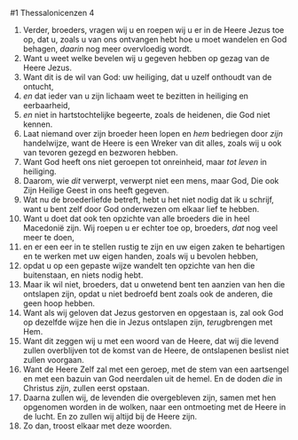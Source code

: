 #1 Thessalonicenzen 4
1. Verder, broeders, vragen wij u en roepen wij u er in de Heere Jezus toe op, dat u, zoals u van ons ontvangen hebt hoe u moet wandelen en God behagen, *daarin* nog meer overvloedig wordt.
2. Want u weet welke bevelen wij u gegeven hebben op gezag van de Heere Jezus.
3. Want dit is de wil van God: uw heiliging, dat u uzelf onthoudt van de ontucht,
4. *en* dat ieder van u zijn lichaam weet te bezitten in heiliging en eerbaarheid,
5. *en* niet in hartstochtelijke begeerte, zoals de heidenen, die God niet kennen.
6. Laat niemand over zijn broeder heen lopen en *hem* bedriegen door *zijn* handelwijze, want de Heere is een Wreker van dit alles, zoals wij u ook van tevoren gezegd en bezworen hebben.
7. Want God heeft ons niet geroepen tot onreinheid, maar *tot leven* in heiliging.
8. Daarom, wie *dit* verwerpt, verwerpt niet een mens, maar God, Die ook Zijn Heilige Geest in ons heeft gegeven.
9. Wat nu de broederliefde betreft, hebt u het niet nodig dat ik u schrijf, want u bent zelf door God onderwezen om elkaar lief te hebben.
10. Want u doet dat ook ten opzichte van alle broeders die in heel Macedonië zijn. Wij roepen u er echter toe op, broeders, *dat* nog veel meer te doen,
11. en er een eer in te stellen rustig te zijn en uw eigen zaken te behartigen en te werken met uw eigen handen, zoals wij u bevolen hebben,
12. opdat u op een gepaste wijze wandelt ten opzichte van hen die buitenstaan, en niets nodig hebt.
13. Maar ik wil niet, broeders, dat u onwetend bent ten aanzien van hen die ontslapen zijn, opdat u niet bedroefd bent zoals ook de anderen, die geen hoop hebben.
14. Want als wij geloven dat Jezus gestorven en opgestaan is, zal ook God op dezelfde wijze hen die in Jezus ontslapen zijn, *terug*brengen met Hem.
15. Want dit zeggen wij u met een woord van de Heere, dat wij die levend zullen overblijven tot de komst van de Heere, de ontslapenen beslist niet zullen voorgaan.
16. Want de Heere Zelf zal met een geroep, met de stem van een aartsengel en met een bazuin van God neerdalen uit de hemel. En de doden *die* in Christus *zijn*, zullen eerst opstaan.
17. Daarna zullen wij, de levenden die overgebleven zijn, samen met hen opgenomen worden in de wolken, naar een ontmoeting met de Heere in de lucht. En zo zullen wij altijd bij de Heere zijn.
18. Zo dan, troost elkaar met deze woorden.
